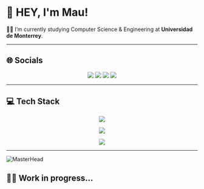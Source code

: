 # 👋 HEY, I'm Mau!


👨‍🎓 I’m currently studying Computer Science & Engineering at **Universidad de Monterrey**.

---

## 🌐 Socials

<p align="center">
  <a href="https://www.linkedin.com/in/mauricio-gonzalez-valero-41509a258/"><img src="https://skillicons.dev/icons?i=linkedin" /></a> <a href="mailto:maugzzv2404@gmail.com"><img src="https://skillicons.dev/icons?i=gmail" /></a> <a href="https://github.com/maugonzalezv"><img src="https://skillicons.dev/icons?i=github" /></a>  <a href="https://www.instagram.com/maugonzalez24/"><img src="https://skillicons.dev/icons?i=instagram" /></a>
</p>


---

## 💻 Tech Stack

<p align="center">
    <img src="https://skillicons.dev/icons?i=cpp,java,typescript,postgresql,html,css,python,javascript,cs,c,kotlin,php,bash" /
</p>
<p align="center">
    <img src="https://skillicons.dev/icons?i=spring,react,nodejs,tailwind,django,flask,redux,regex" />
</p>
<p align="center">
    <img src="https://skillicons.dev/icons?i=aws,docker,git,linux,ubuntu,figma,idea,vscode,npm,powershell,raspberrypi,sublime,stackoverflow,vim,androidstudio" />
</p>


---



![MasterHead](https://user-images.githubusercontent.com/113350806/236842414-18101a37-92f5-4de7-a46d-eeaca6e16cbd.gif)


## 🐱‍💻 Work in progress...
